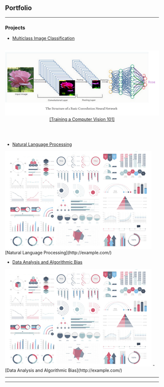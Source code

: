## Portfolio

---

### Projects

- [Multiclass Image Classification](https://github.com/larandrup/larandrup.github.io/tree/master/multiclass_image_classification)
<center>
<br>
<a href="multiclass_image_classification/Flower_Classifier_Presentation.pdf"><img src="images/Screen Shot 2021-04-25 at 6.36.50 PM.png?raw=true"/></a>
<br>
<a href="https://larandrup.medium.com/training-a-computer-vision-101-ffaafe5dcde7">[Training a Computer Vision 101]</a></center>
<br>
<br>
<br>

- [Natural Language Processing](/pdf/sample_presentation.pdf)
<img src="images/dummy_thumbnail.jpg?raw=true"/>
[Natural Language Processing](http://example.com/)


- [Data Analysis and Algorithmic Bias](http://example.com/)
<img src="images/dummy_thumbnail.jpg?raw=true"/>
- [Data Analysis and Algorithmic Bias](http://example.com/)


---




---
<!-- <p style="font-size:11px">Page template forked from <a href="https://github.com/evanca/quick-portfolio">evanca</a></p> -->
<!-- Remove above link if you don't want to attibute -->
